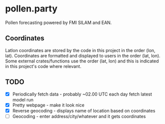 # pollen.party

Pollen forecasting powered by FMI SILAM and EAN.

## Coordinates

Latlon coordinates are stored by the code in this project in the order (lon, lat).
Coordinates are formatted and displayed to users in the order (lat, lon).
Some external crates/functions use the order (lat, lon) and this is indicated in this project's code where relevant.

## TODO

- [x] Periodically fetch data - probably ~02.00 UTC each day fetch latest model run
- [x] Pretty webpage - make it look nice
- [x] Reverse geocoding - displays name of location based on coordinates
- [ ] Geocoding - enter address/city/whatever and it gets coordinates
